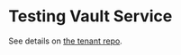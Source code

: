 # Testing Vault Service

See details on [the tenant repo](https://github.com/bcgov-c/tenant-gitops-ea8776).
